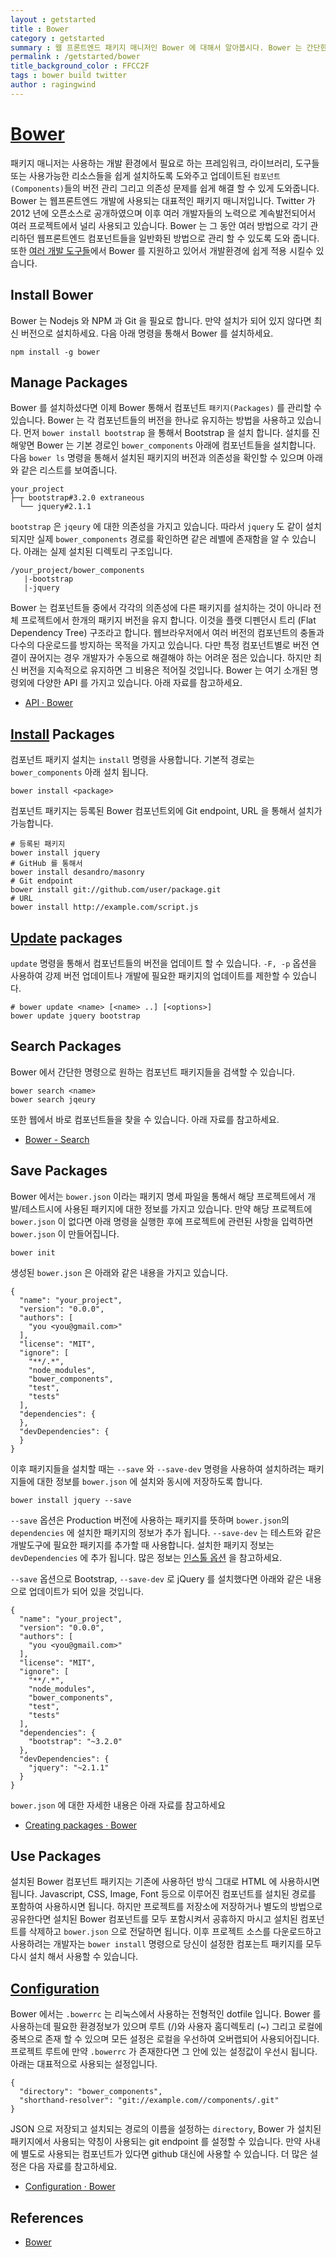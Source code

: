 ```yaml
---
layout : getstarted
title : Bower
category : getstarted
summary : 웹 프론트엔드 패키지 매니저인 Bower 에 대해서 알아봅시다. Bower 는 간단한 명령을 통해서 라이브러리/프레임워크들의 의존성을 관리할 수 있습니다.
permalink : /getstarted/bower
title_background_color : FFCC2F
tags : bower build twitter
author : ragingwind
---
```


# [Bower](http://goo.gl/RVwco)

패키지 매니저는 사용하는 개발 환경에서 필요로 하는 프레임워크, 라이브러리, 도구들 또는 사용가능한 리소스들을 쉽게 설치하도록 도와주고 업데이트된 `컴포넌트(Components)`들의 버전 관리 그리고 의존성 문제를 쉽게 해결 할 수 있게 도와줍니다. Bower 는 웹프론트엔드 개발에 사용되는 대표적인 패키지 매니저입니다. Twitter 가 2012 년에 오픈소스로 공개하였으며 이후 여러 개발자들의 노력으로 계속발전되어서 여러 프로젝트에서 널리 사용되고 있습니다. Bower 는 그 동안 여러 방법으로 각기 관리하던 웹프론트엔드 컴포넌트들을 일반화된 방법으로 관리 할 수 있도록 도와 줍니다. 또한 [여러 개발 도구들](http://goo.gl/KBcdwZ)에서 Bower 를 지원하고 있어서 개발환경에 쉽게 적용 시킬수 있습니다.

## Install Bower

Bower 는 Nodejs 와 NPM 과 Git 을 필요로 합니다. 만약 설치가 되어 있지 않다면 최신 버전으로 설치하세요. 다음 아래 명령을 통해서 Bower 를 설치하세요.

```
npm install -g bower
```

## Manage Packages

Bower 를 설치하셨다면 이제 Bower 통해서 컴포넌트 `패키지(Packages)` 를 관리할 수 있습니다. Bower 는 각 컴포넌트들의 버전을 한나로 유지하는 방법을 사용하고 있습니다. 먼저 ```bower install bootstrap``` 을 통해서 Bootstrap 을 설치 합니다. 설치를 진해앟면 Bower 는 기본 경로인 `bower_components` 아래에 컴포넌트들을 설치합니다. 다음 ```bower ls``` 명령을 통해서 설치된 패키지의 버전과 의존성을 확인할 수 있으며 아래와 같은 리스트를 보여줍니다.

```
your_project
├─┬ bootstrap#3.2.0 extraneous
  └── jquery#2.1.1
```

`bootstrap` 은 `jqeury` 에 대한 의존성을 가지고 있습니다. 따라서 `jquery` 도 같이 설치되지만 실제 `bower_components` 경로를 확인하면 같은 레벨에 존재함을 알 수 있습니다. 아래는 실제 설치된 디렉토리 구조입니다.

```
/your_project/bower_components
   |-bootstrap
   |-jquery
```

Bower 는 컴포넌트들 중에서 각각의 의존성에 다른 패키지를 설치하는 것이 아니라 전체 프로젝트에서 한개의 패키지 버전을 유지 합니다. 이것을 플랫 디펜던시 트리 (Flat Dependency Tree) 구조라고 합니다. 웹브라우저에서 여러 버전의 컴포넌트의 충돌과 다수의 다운로드를 방지하는 목적을 가지고 있습니다. 다만 특정 컴포넌트별로 버전 연결이 끊어지는 경우 개발자가 수동으로 해결해야 하는 어려운 점은 있습니다. 하지만 최신 버전을 지속적으로 유지하면 그 비용은 적어질 것입니다. Bower 는 여기 소개된 명령외에 다양한 API 를 가지고 있습니다. 아래 자료를 참고하세요.

- [API · Bower](http://goo.gl/8mFrCU)

## [Install](http://goo.gl/5eGP4s) Packages

컴포넌트 패키지 설치는 `install` 명령을 사용합니다. 기본적 경로는 `bower_components` 아래 설치 됩니다.

```
bower install <package>
```

컴포넌트 패키지는 등록된 Bower 컴포넌트외에 Git endpoint, URL 을 통해서 설치가 가능합니다.

```
# 등록된 패키지
bower install jquery
# GitHub 를 통해서
bower install desandro/masonry
# Git endpoint
bower install git://github.com/user/package.git
# URL
bower install http://example.com/script.js
```

## [Update](http://goo.gl/Ca68u5) packages

`update` 명령을 통해서 컴포넌트들의 버전을 업데이트 할 수 있습니다. `-F, -p` 옵션을 사용하여 강제 버전 업데이트나 개발에 필요한 패키지의 업데이트를 제한할 수 있습니다.

```
# bower update <name> [<name> ..] [<options>]
bower update jquery bootstrap
```

## Search Packages

Bower 에서 간단한 명령으로 원하는 컴포넌트 패키지들을 검색할 수 있습니다.

```
bower search <name>
bower search jqeury
```

또한 웹에서 바로 컴포넌트들을 찾을 수 있습니다. 아래 자료를 참고하세요.

- [Bower - Search](http://goo.gl/4P6KHX)

## Save Packages

Bower 에서는 `bower.json` 이라는 패키지 명세 파일을 통해서 해당 프로젝트에서 개발/테스트시에 사용된 패키지에 대한 정보를 가지고 있습니다. 만약 해당 프로젝트에 `bower.json` 이 없다면 아래 명령을 실행한 후에 프로젝트에 관련된 사항을 입력하면 `bower.json` 이 만들어집니다.

```
bower init
```

생성된 `bower.json` 은 아래와 같은 내용을 가지고 있습니다.

```
{
  "name": "your_project",
  "version": "0.0.0",
  "authors": [
    "you <you@gmail.com>"
  ],
  "license": "MIT",
  "ignore": [
    "**/.*",
    "node_modules",
    "bower_components",
    "test",
    "tests"
  ],
  "dependencies": {
  },
  "devDependencies": {
  }
}
```

이후 패키지들을 설치할 때는 `--save` 와 `--save-dev` 명령을 사용하여 설치하려는 패키지들에 대한 정보를 `bower.json` 에 설치와 동시에 저장하도록 합니다.

```
bower install jquery --save
```

`--save` 옵션은 Production 버전에 사용하는 패키지를 뜻하며 `bower.json`의 `dependencies` 에 설치한 패키지의 정보가 추가 됩니다.
`--save-dev` 는 테스트와 같은 개발도구에 필요한 패키지를 추가할 때 사용합니다. 설치한 패키지 정보는 `devDependencies` 에 추가 됩니다.
 많은 정보는 [인스톨 옵션](http://goo.gl/1roIaQ) 을  참고하세요.

`--save` 옵션으로 Bootstrap, `--save-dev` 로 jQuery 를 설치했다면 아래와 같은 내용으로 업데이트가 되어 있을 것입니다.

```
{
  "name": "your_project",
  "version": "0.0.0",
  "authors": [
    "you <you@gmail.com>"
  ],
  "license": "MIT",
  "ignore": [
    "**/.*",
    "node_modules",
    "bower_components",
    "test",
    "tests"
  ],
  "dependencies": {
    "bootstrap": "~3.2.0"
  },
  "devDependencies": {
    "jquery": "~2.1.1"
  }
}
```

`bower.json` 에 대한 자세한 내용은 아래 자료를 참고하세요

- [Creating packages · Bower](http://goo.gl/QLH9gb)

## Use Packages

설치된 Bower 컴포넌트 패키지는 기존에 사용하던 방식 그대로 HTML 에 사용하시면 됩니다. Javascript, CSS, Image, Font 등으로 이루어진 컴포넌트를 설치된 경로를 포함하여 사용하시면 됩니다. 하지만 프로젝트를 저장소에 저장하거나 별도의 방법으로 공유한다면 설치된 Bower 컴포넌트를 모두 포함시켜서 공휴하지 마시고 설치된 컴포넌트를 삭제하고 `bower.json` 으로 전달하면 됩니다. 이후 프로젝트 소스를 다운로드하고 사용하려는 개발자는 ```bower install``` 명령으로 당신이 설정한 컴포는트 패키지를 모두 다시 설치 해서 사용할 수 있습니다.

## [Configuration](http://goo.gl/6davxf)

Bower 에서는 `.bowerrc` 는 리눅스에서 사용하는 전형적인 dotfile 입니다. Bower 를 사용하는데 필요한 환경정보가 있으며 루트 (/)와 사용자 홈디렉토리 (~) 그리고 로컬에 중복으로 존재 할 수 있으며 모든 설정은 로컬을 우선하여 오버랩되어 사용되어집니다. 프로젝트 루트에 만약 `.bowerrc` 가 존재한다면 그 안에 있는 설정값이 우선시 됩니다. 아래는 대표적으로 사용되는 설정입니다.

```
{
  "directory": "bower_components",
  "shorthand-resolver": "git://example.com//components/.git"
}
```

JSON 으로 저장되고 설치되는 경로의 이름을 설정하는 `directory`, Bower 가 설치된 패키지에서 사용되는 약칭이 사용되는 git endpoint 를 설정할 수 있습니다. 만약 사내에 별도로 사용되는 컴포넌트가 있다면 github 대신에 사용할 수 있습니다. 더 많은 설정은 다음 자료를 참고하세요.

- [Configuration · Bower](http://goo.gl/6davxf)

## References

- [Bower](http://goo.gl/RVwco)
